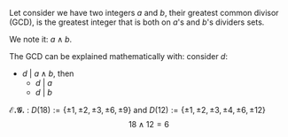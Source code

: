 Let consider we have two integers $a$ and $b$, their greatest common divisor (GCD), is the greatest integer that is both on $a$'s and $b$'s dividers sets. 

We note it: $a \land b$. 

The GCD can be explained mathematically with: consider $d$:
- $d\ |\ a \land b$, then
	- $d\ |\ a$
	- $d\ |\ b$


__$\mathscr{E.G.}$__ : $D(18) := \{\pm 1,\pm 2,\pm 3,\pm 6,\pm 9\}$ and $D(12) := \{\pm 1,\pm 2,\pm 3,\pm 4,\pm 6,\pm 12\}$ $$18 \land 12 = 6$$